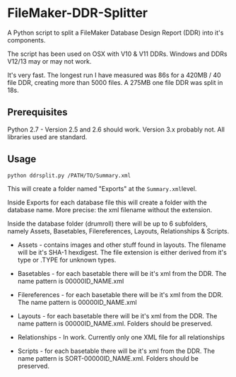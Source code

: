 # FileMaker-DDR-Splitter

A Python script to split a FileMaker Database Design Report (DDR) into it's components.

The script has been used on OSX with V10 & V11 DDRs. Windows and DDRs V12/13 may or may not work.

It's very fast. The longest run I have measured was 86s for a 420MB / 40 file DDR, creating more than 5000 files. A 275MB one file DDR was split in 18s.

## Prerequisites

Python 2.7 - Version 2.5 and 2.6 should work. Version 3.x probably not. All libraries used are standard.



## Usage

```shell
python ddrsplit.py /PATH/TO/Summary.xml
```
This will create a folder named "Exports" at the ```Summary.xml```level.

Inside Exports for each database file this will create a folder with the database name. More precise: the xml filename without the extension.

Inside the database folder (drumroll) there will be up to 6 subfolders, namely Assets, Basetables, Filereferences, Layouts, Relationships & Scripts.

+ Assets - contains images and other stuff found in layouts. The filename will be it's SHA-1 hexdigest. The file extension is either derived from it's type or .TYPE for unknown types.

+ Basetables - for each basetable there will be it's xml from the DDR. The name pattern is 00000ID_NAME.xml

+ Filereferences - for each basetable there will be it's xml from the DDR. The name pattern is 00000ID_NAME.xml

+ Layouts - for each basetable there will be it's xml from the DDR. The name pattern is 00000ID_NAME.xml.  Folders should be preserved.

+ Relationships - In work. Currently only one XML file for all relationships

+ Scripts - for each basetable there will be it's xml from the DDR. The name pattern is SORT-00000ID_NAME.xml.  Folders should be preserved.
